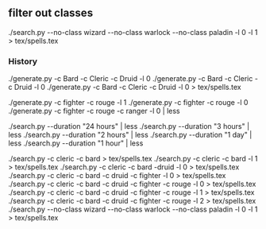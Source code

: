 ## filter out classes

./search.py --no-class wizard --no-class warlock --no-class paladin -l 0 -l 1 > tex/spells.tex



### History
./generate.py -c Bard -c Cleric -c Druid -l 0
./generate.py -c Bard -c Cleric -c Druid -l 0 
./generate.py -c Bard -c Cleric -c Druid -l 0 > tex/spells.tex 

./generate.py -c fighter -c rouge -l 1
./generate.py -c fighter -c rouge -l 0
./generate.py -c fighter -c rouge -c ranger -l 0 | less



./search.py --duration "24 hours" | less
./search.py --duration "3 hours" | less
./search.py --duration "2 hours" | less
./search.py --duration "1 day" | less
./search.py --duration "1 hour" | less

./search.py -c cleric -c bard > tex/spells.tex 
./search.py -c cleric -c bard -l 1 > tex/spells.tex 
./search.py -c cleric -c bard -druid -l 0 > tex/spells.tex 
./search.py -c cleric -c bard -c druid -c fighter -l 0 > tex/spells.tex 
./search.py -c cleric -c bard -c druid -c fighter -c rouge -l 0 > tex/spells.tex 
./search.py -c cleric -c bard -c druid -c fighter -c rouge -l 1 > tex/spells.tex 
./search.py -c cleric -c bard -c druid -c fighter -c rouge -l 2 > tex/spells.tex 
./search.py --no-class wizard --no-class warlock --no-class paladin -l 0 -l 1 > tex/spells.tex 

